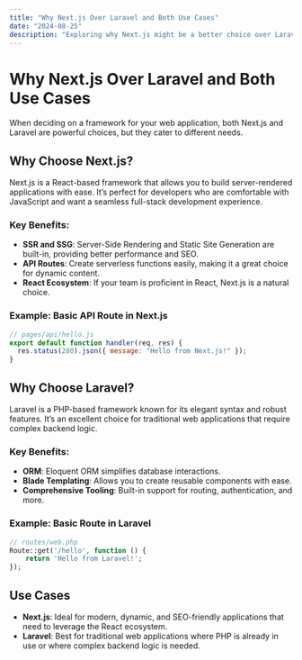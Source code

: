 ```yaml
---
title: "Why Next.js Over Laravel and Both Use Cases"
date: "2024-08-25"
description: "Exploring why Next.js might be a better choice over Laravel depending on the project requirements and use cases."
---
```


# Why Next.js Over Laravel and Both Use Cases

When deciding on a framework for your web application, both Next.js and Laravel are powerful choices, but they cater to different needs.

## Why Choose Next.js?

Next.js is a React-based framework that allows you to build server-rendered applications with ease. It’s perfect for developers who are comfortable with JavaScript and want a seamless full-stack development experience.

### Key Benefits:

- **SSR and SSG**: Server-Side Rendering and Static Site Generation are built-in, providing better performance and SEO.
- **API Routes**: Create serverless functions easily, making it a great choice for dynamic content.
- **React Ecosystem**: If your team is proficient in React, Next.js is a natural choice.

### Example: Basic API Route in Next.js

```jsx
// pages/api/hello.js
export default function handler(req, res) {
  res.status(200).json({ message: "Hello from Next.js!" });
}
```

## Why Choose Laravel?

Laravel is a PHP-based framework known for its elegant syntax and robust features. It’s an excellent choice for traditional web applications that require complex backend logic.

### Key Benefits:

- **ORM**: Eloquent ORM simplifies database interactions.
- **Blade Templating**: Allows you to create reusable components with ease.
- **Comprehensive Tooling**: Built-in support for routing, authentication, and more.

### Example: Basic Route in Laravel

```php
// routes/web.php
Route::get('/hello', function () {
    return 'Hello from Laravel!';
});
```

## Use Cases

- **Next.js**: Ideal for modern, dynamic, and SEO-friendly applications that need to leverage the React ecosystem.
- **Laravel**: Best for traditional web applications where PHP is already in use or where complex backend logic is needed.

```

```

